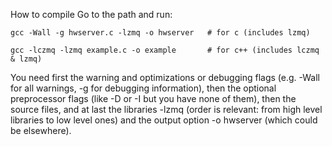 How to compile
Go to the path and run:
	
	gcc -Wall -g hwserver.c -lzmq -o hwserver	# for c (includes lzmq)

	gcc -lczmq -lzmq example.c -o example		# for c++ (includes lczmq & lzmq)

You need first the warning and optimizations or debugging flags (e.g. -Wall for all warnings, -g for debugging information),
then the optional preprocessor flags (like -D or -I but you have none of them),
then the source files,
and at last the libraries -lzmq (order is relevant: from high level libraries to low level ones) 
and the output option -o hwserver (which could be elsewhere).
